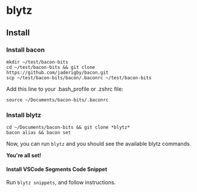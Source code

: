 # blytz #

## Install ##

### Install bacon ###

```
mkdir ~/test/bacon-bits
cd ~/test/bacon-bits && git clone https://github.com/jaderigby/bacon.git
scp ~/test/bacon-bits/bacon/.baconrc ~/test/bacon-bits
```

Add this line to your .bash_profile or .zshrc file:

```
source ~/Documents/bacon-bits/.baconrc
```

### Install blytz ###

```
cd ~/Documents/bacon-bits && git clone *blytz*
bacon alias && bacon set
```

Now, you can run `blytz` and you should see the available blytz commands.

__You're all set!__

#### Install VSCode Segments Code Snippet ####

Run `blytz snippets`, and follow instructions.